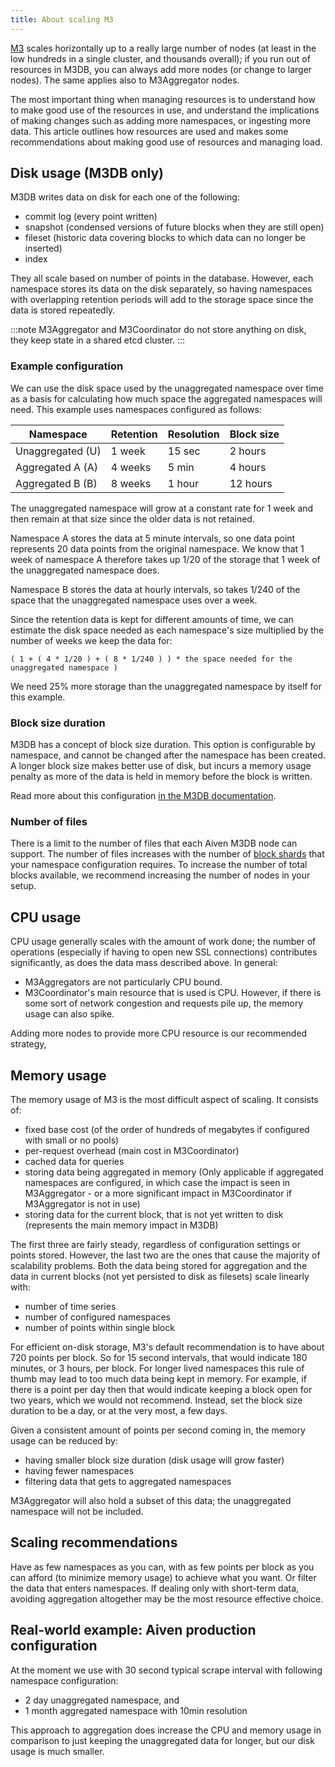 ```yaml
---
title: About scaling M3
---
```


[M3](https://m3db.io/) scales horizontally up to a really large number
of nodes (at least in the low hundreds in a single cluster, and
thousands overall); if you run out of resources in M3DB, you can always
add more nodes (or change to larger nodes). The same applies also to
M3Aggregator nodes.

The most important thing when managing resources is to understand how to
make good use of the resources in use, and understand the implications
of making changes such as adding more namespaces, or ingesting more
data. This article outlines how resources are used and makes some
recommendations about making good use of resources and managing load.

## Disk usage (M3DB only)

M3DB writes data on disk for each one of the following:

-   commit log (every point written)
-   snapshot (condensed versions of future blocks when they are still
    open)
-   fileset (historic data covering blocks to which data can no longer
    be inserted)
-   index

They all scale based on number of points in the database. However, each
namespace stores its data on the disk separately, so having namespaces
with overlapping retention periods will add to the storage space since
the data is stored repeatedly.

:::note
M3Aggregator and M3Coordinator do not store anything on disk, they keep
state in a shared etcd cluster.
:::

### Example configuration

We can use the disk space used by the unaggregated namespace over time
as a basis for calculating how much space the aggregated namespaces will
need. This example uses namespaces configured as follows:

| Namespace        | Retention | Resolution | Block size |
| ---------------- | --------- | ---------- | ---------- |
| Unaggregated (U) | 1 week    | 15 sec     | 2 hours    |
| Aggregated A (A) | 4 weeks   | 5 min      | 4 hours    |
| Aggregated B (B) | 8 weeks   | 1 hour     | 12 hours   |


The unaggregated namespace will grow at a constant rate for 1 week and
then remain at that size since the older data is not retained.

Namespace A stores the data at 5 minute intervals, so one data point
represents 20 data points from the original namespace. We know that 1
week of namespace A therefore takes up 1/20 of the storage that 1 week
of the unaggregated namespace does.

Namespace B stores the data at hourly intervals, so takes 1/240 of the
space that the unaggregated namespace uses over a week.

Since the retention data is kept for different amounts of time, we can
estimate the disk space needed as each namespace's size multiplied by
the number of weeks we keep the data for:

`( 1 + ( 4 * 1/20 ) + ( 8 * 1/240 ) ) * the space needed for the unaggregated namespace )`

We need 25% more storage than the unaggregated namespace by itself for this example.

### Block size duration

M3DB has a concept of block size duration. This option is configurable
by namespace, and cannot be changed after the namespace has been
created. A longer block size makes better use of disk, but incurs a
memory usage penalty as more of the data is held in memory before the
block is written.

Read more about this configuration [in the M3DB
documentation](https://m3db.io/docs/operational_guide/namespace_configuration/#blocksize).

### Number of files

There is a limit to the number of files that each Aiven M3DB node can
support. The number of files increases with the number of
[block shards](/docs/products/m3db/reference/terminology) that your namespace configuration requires. To increase the
number of total blocks available, we recommend increasing the number of
nodes in your setup.

## CPU usage

CPU usage generally scales with the amount of work done; the number of
operations (especially if having to open new SSL connections)
contributes significantly, as does the data mass described above. In
general:

-   M3Aggregators are not particularly CPU bound.
-   M3Coordinator's main resource that is used is CPU. However, if
    there is some sort of network congestion and requests pile up, the
    memory usage can also spike.

Adding more nodes to provide more CPU resource is our recommended
strategy,

## Memory usage

The memory usage of M3 is the most difficult aspect of scaling. It
consists of:

-   fixed base cost (of the order of hundreds of megabytes if configured
    with small or no pools)
-   per-request overhead (main cost in M3Coordinator)
-   cached data for queries
-   storing data being aggregated in memory (Only applicable if
    aggregated namespaces are configured, in which case the impact is
    seen in M3Aggregator - or a more significant impact in M3Coordinator
    if M3Aggregator is not in use)
-   storing data for the current block, that is not yet written to disk
    (represents the main memory impact in M3DB)

The first three are fairly steady, regardless of configuration settings
or points stored. However, the last two are the ones that cause the
majority of scalability problems. Both the data being stored for
aggregation and the data in current blocks (not yet persisted to disk as
filesets) scale linearly with:

-   number of time series
-   number of configured namespaces
-   number of points within single block

For efficient on-disk storage, M3's default recommendation is to have
about 720 points per block. So for 15 second intervals, that would
indicate 180 minutes, or 3 hours, per block. For longer lived namespaces
this rule of thumb may lead to too much data being kept in memory. For
example, if there is a point per day then that would indicate keeping a
block open for two years, which we would not recommend. Instead, set the
block size duration to be a day, or at the very most, a few days.

Given a consistent amount of points per second coming in, the memory
usage can be reduced by:

-   having smaller block size duration (disk usage will grow faster)
-   having fewer namespaces
-   filtering data that gets to aggregated namespaces

M3Aggregator will also hold a subset of this data; the unaggregated
namespace will not be included.

## Scaling recommendations

Have as few namespaces as you can, with as few points per block as you
can afford (to minimize memory usage) to achieve what you want. Or
filter the data that enters namespaces. If dealing only with short-term
data, avoiding aggregation altogether may be the most resource effective
choice.

## Real-world example: Aiven production configuration

At the moment we use with 30 second typical scrape interval with
following namespace configuration:

-   2 day unaggregated namespace, and
-   1 month aggregated namespace with 10min resolution

This approach to aggregation does increase the CPU and memory usage in
comparison to just keeping the unaggregated data for longer, but our
disk usage is much smaller.
